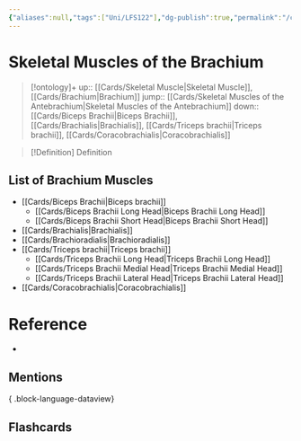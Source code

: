 ```yaml
---
{"aliases":null,"tags":["Uni/LFS122"],"dg-publish":true,"permalink":"/cards/skeletal-muscles-of-the-brachium/","dgPassFrontmatter":true}
---
```


# Skeletal Muscles of the Brachium

> [!ontology]+
> up:: [[Cards/Skeletal Muscle\|Skeletal Muscle]], [[Cards/Brachium\|Brachium]]
> jump:: [[Cards/Skeletal Muscles of the Antebrachium\|Skeletal Muscles of the Antebrachium]]
> down:: [[Cards/Biceps Brachii\|Biceps Brachii]], [[Cards/Brachialis\|Brachialis]], [[Cards/Triceps brachii\|Triceps brachii]], [[Cards/Coracobrachialis\|Coracobrachialis]]

> [!Definition] Definition

## List of Brachium Muscles

- [[Cards/Biceps Brachii\|Biceps brachii]]
	- [[Cards/Biceps Brachii Long Head\|Biceps Brachii Long Head]]
	- [[Cards/Biceps Brachii Short Head\|Biceps Brachii Short Head]]
- [[Cards/Brachialis\|Brachialis]]
- [[Cards/Brachioradialis\|Brachioradialis]]
- [[Cards/Triceps brachii\|Triceps brachii]]
	- [[Cards/Triceps Brachii Long Head\|Triceps Brachii Long Head]]
	- [[Cards/Triceps Brachii Medial Head\|Triceps Brachii Medial Head]]
	- [[Cards/Triceps Brachii Lateral Head\|Triceps Brachii Lateral Head]]
- [[Cards/Coracobrachialis\|Coracobrachialis]]

# Reference

- 

## Mentions


{ .block-language-dataview}

## Flashcards